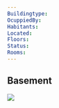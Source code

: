 ```yaml
---
Buildingtype: 
OcuppiedBy: 
Habitants: 
Located: 
Floors: 
Status: 
Rooms:
---
```

## Basement

![](https://i.imgur.com/zpTHOpW.png)
